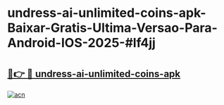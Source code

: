 # undress-ai-unlimited-coins-apk-Baixar-Gratis-Ultima-Versao-Para-Android-IOS-2025-#lf4jj

# <h2><a href="https://ainizakaria.my?title=undress-ai-unlimited-coins-apk&ref=24M">🔗👉 🔴 undress-ai-unlimited-coins-apk</a></h2>

[![acn](https://github.com/user-attachments/assets/0f9c940e-d8b0-45ae-aac7-cd30a18b3e1c)](https://ainizakaria.my?title=undress-ai-unlimited-coins-apk&ref=24M)

